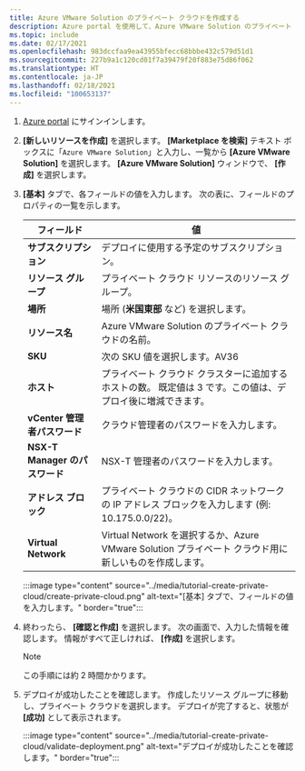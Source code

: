 ```yaml
---
title: Azure VMware Solution のプライベート クラウドを作成する
description: Azure portal を使用して、Azure VMware Solution のプライベート クラウドを作成する手順です。
ms.topic: include
ms.date: 02/17/2021
ms.openlocfilehash: 983dccfaa9ea43955bfecc68bbbe432c579d51d1
ms.sourcegitcommit: 227b9a1c120cd01f7a39479f20f883e75d86f062
ms.translationtype: HT
ms.contentlocale: ja-JP
ms.lasthandoff: 02/18/2021
ms.locfileid: "100653137"
---
```

<!-- Used in deploy-azure-vmware-solution.md and tutorial-create-private-cloud.md -->

1. [Azure portal](https://portal.azure.com) にサインインします。

1. **[新しいリソースを作成]** を選択します。 **[Marketplace を検索]** テキスト ボックスに「`Azure VMware Solution`」と入力し、一覧から **[Azure VMware Solution]** を選択します。 **[Azure VMware Solution]** ウィンドウで、 **[作成]** を選択します。

1. **[基本]** タブで、各フィールドの値を入力します。 次の表に、フィールドのプロパティの一覧を示します。

   | フィールド   | 値  |
   | ---| --- |
   | **サブスクリプション** | デプロイに使用する予定のサブスクリプション。|
   | **リソース グループ** | プライベート クラウド リソースのリソース グループ。 |
   | **場所** | 場所 (**米国東部** など) を選択します。|
   | **リソース名** | Azure VMware Solution のプライベート クラウドの名前。 |
   | **SKU** | 次の SKU 値を選択します。AV36 |
   | **ホスト** | プライベート クラウド クラスターに追加するホストの数。 既定値は 3 です。この値は、デプロイ後に増減できます。  |
   | **vCenter 管理者パスワード** | クラウド管理者のパスワードを入力します。 |
   | **NSX-T Manager のパスワード** | NSX-T 管理者のパスワードを入力します。 |
   | **アドレス ブロック** | プライベート クラウドの CIDR ネットワークの IP アドレス ブロックを入力します (例: 10.175.0.0/22)。 |
   | **Virtual Network** | Virtual Network を選択するか、Azure VMware Solution プライベート クラウド用に新しいものを作成します。  |

   :::image type="content" source="../media/tutorial-create-private-cloud/create-private-cloud.png" alt-text="[基本] タブで、フィールドの値を入力します。" border="true":::

1. 終わったら、 **[確認と作成]** を選択します。 次の画面で、入力した情報を確認します。 情報がすべて正しければ、 **[作成]** を選択します。

   > [!NOTE]
   > この手順には約 2 時間かかります。 

1. デプロイが成功したことを確認します。 作成したリソース グループに移動し、プライベート クラウドを選択します。  デプロイが完了すると、状態が **[成功]** として表示されます。 

   :::image type="content" source="../media/tutorial-create-private-cloud/validate-deployment.png" alt-text="デプロイが成功したことを確認します。" border="true":::